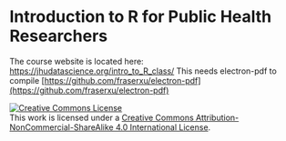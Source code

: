 # Introduction to R for Public Health Researchers


The course website is located here: https://jhudatascience.org/intro_to_R_class/ 
This needs electron-pdf to compile [https://github.com/fraserxu/electron-pdf](https://github.com/fraserxu/electron-pdf)

<a rel="license" href="http://creativecommons.org/licenses/by-nc-sa/4.0/"><img alt="Creative Commons License" style="border-width:0" src="https://i.creativecommons.org/l/by-nc-sa/4.0/88x31.png" /></a><br />This work is licensed under a <a rel="license" href="http://creativecommons.org/licenses/by-nc-sa/4.0/">Creative Commons Attribution-NonCommercial-ShareAlike 4.0 International License</a>.
